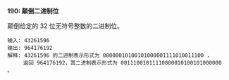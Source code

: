 **190: 颠倒二进制位**

颠倒给定的 32 位无符号整数的二进制位。

```
输入: 43261596
输出: 964176192
解释: 43261596 的二进制表示形式为 00000010100101000001111010011100 ，
     返回 964176192，其二进制表示形式为 00111001011110000010100101000000 。
```






